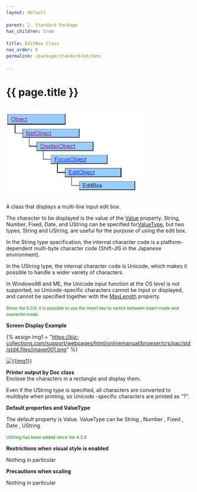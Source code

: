 ```yaml
---
layout: default

parent: 2. Standard Package
has_children: true

title: EditBox Class
nav_order: 8
permalink: /package/standard/editbox

---
```


# {{ page.title }}

<a href="/img/Package/Standard-Editbox.PNG" target="_blank">
<img src="/img/Package/Standard-Editbox.PNG" alt="login image">
</a>

A class that displays a multi-line input edit box.


The character to be displayed is the value of the <a href="/package/standard/editbox/properties/value">Value</a> property. String, Number, Fixed, Date, and UString can be specified for<a href="/package/system/object/properties/valuetype">ValueType</a>, but two types, String and UString, are useful for the purpose of using the edit box.


In the String type specification, the internal character code is a platform-dependent multi-byte character code (Shift-JIS in the Japanese environment).

In the UString type, the internal character code is Unicode, which makes it possible to handle a wider variety of characters.

In Windows98 and ME, the Unicode input function at the OS level is not supported, so Unicode-specific characters cannot be input or displayed, and cannot be specified together with the <a href="/package/standard/editbox/properties/maxlength">MaxLength</a> property.

<small><span style="color:green">Since Ver.5.0.0, it is possible to use the Insert key to switch between insert mode and overwrite mode.</span></small>

**Screen Display Example**

{% assign img1 = "https://biz-collections.com/support/webpages/html/onlinemanual/browser/crs/pac/std/std4.files/image001.png" %}

<a href="{{ img1 }}" target="_blank"> <img src="{{ img1 }}" alt="{{img1}}"></a>


**Printer output by Doc class**<br>
Enclose the characters in a rectangle and display them.

Even if the UString type is specified, all characters are converted to multibyte when printing, so Unicode -specific characters are printed as "?".

**Default properties and ValueType**<br>

The default property is Value. ValueType can be String , Number , Fixed , Date , UString

<small><span style="color:green">UString has been added since Ver.4.2.0</span></small>


**Restrictions when visual style is enabled**<br>

 

Nothing in particular

 

**Precautions when scaling**<br>

 

Nothing in particular